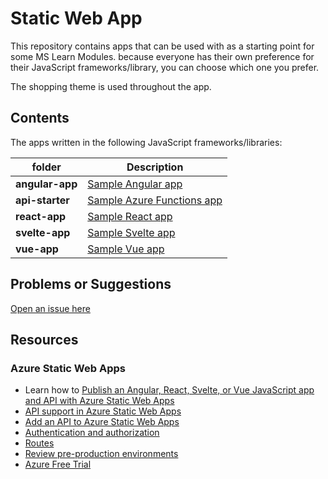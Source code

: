 # Static Web App

This repository contains apps that can be used with as a starting point for some MS Learn Modules. because everyone has their own preference for their JavaScript frameworks/library, you can choose which one you prefer.

The shopping theme is used throughout the app.

## Contents

The apps written in the following JavaScript frameworks/libraries:

| folder          | Description                                                                           |
| --------------- | ------------------------------------------------------------------------------------- |
| **angular-app** | [Sample Angular app](https://github.com/johnpapa/b20/blob/master/angular-app)         |
| **api-starter** | [Sample Azure Functions app](https://github.com/johnpapa/b20/blob/master/api-starter) |
| **react-app**   | [Sample React app](https://github.com/johnpapa/b20/blob/master/react-app)             |
| **svelte-app**  | [Sample Svelte app](https://github.com/johnpapa/b20/blob/master/svelte-app)           |
| **vue-app**     | [Sample Vue app](https://github.com/johnpapa/b20/blob/master/vue-app)                 |

## Problems or Suggestions

[Open an issue here](https://github.com/johnpapa/b20/issues)

## Resources

### Azure Static Web Apps

- Learn how to [Publish an Angular, React, Svelte, or Vue JavaScript app and API with Azure Static Web Apps](https://docs.microsoft.com/learn/modules/publish-app-service-static-web-app-api?wt.mc_id=staticwebapp-github-jopapa)
- [API support in Azure Static Web Apps](https://docs.microsoft.com/azure/static-web-apps/apis?wt.mc_id=staticwebapp-github-jopapa)
- [Add an API to Azure Static Web Apps](https://docs.microsoft.com/azure/static-web-apps/add-api?wt.mc_id=staticwebapp-github-jopapa)
- [Authentication and authorization](https://docs.microsoft.com/azure/static-web-apps/authentication-authorization?wt.mc_id=staticwebapp-github-jopapa)
- [Routes](https://docs.microsoft.com/azure/static-web-apps/routes?wt.mc_id=staticwebapp-github-jopapa)
- [Review pre-production environments](https://docs.microsoft.com/azure/static-web-apps/review-publish-pull-requests?wt.mc_id=staticwebapp-github-jopapa)
- [Azure Free Trial](https://azure.microsoft.com/free/?wt.mc_id=staticwebapp-github-jopapa)
